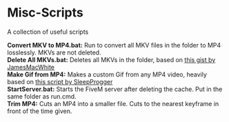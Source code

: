 # Misc-Scripts
A collection of useful scripts

**Convert MKV to MP4.bat:** Run to convert all MKV files in the folder to MP4 losslessly. MKVs are not deleted.  
**Delete All MKVs.bat:** Deletes all MKVs in the folder, based on [this gist by JamesMacWhite](https://gist.github.com/jamesmacwhite/58aebfe4a82bb8d645a797a1ba975132)  
**Make Gif from MP4:** Makes a custom Gif from any MP4 video, heavily based on [this script by SleepProgger](https://github.com/SleepProgger/my_ffmpeg_utils/blob/master/video2gif.bat)  
**StartServer.bat:** Starts the FiveM server after deleting the cache.  Put in the same folder as run.cmd.  
**Trim MP4:** Cuts an MP4 into a smaller file. Cuts to the nearest keyframe in front of the time given.  
